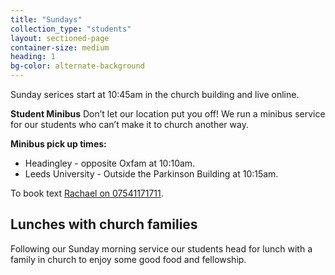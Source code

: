 ```yaml
---
title: "Sundays"
collection_type: "students"
layout: sectioned-page
container-size: medium
heading: 1
bg-color: alternate-background
---
```


Sunday serices start at 10:45am in the church building and live online.

**Student Minibus**
Don’t let our location put you off! We run a minibus service for our students who can’t make it to church another way. 

**Minibus pick up times:** 
* Headingley - opposite Oxfam at 10:10am.
* Leeds University - Outside the Parkinson Building at 10:15am.

To book text <a href="tel:07541171711">Rachael on 07541171711</a>.

## Lunches with church families
Following our Sunday morning service our students head for lunch with a family in church to enjoy some good food
and fellowship.
